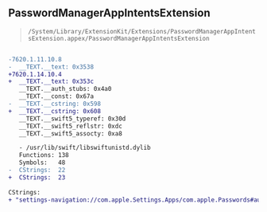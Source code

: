 ## PasswordManagerAppIntentsExtension

> `/System/Library/ExtensionKit/Extensions/PasswordManagerAppIntentsExtension.appex/PasswordManagerAppIntentsExtension`

```diff

-7620.1.11.10.8
-  __TEXT.__text: 0x3538
+7620.1.14.10.4
+  __TEXT.__text: 0x353c
   __TEXT.__auth_stubs: 0x4a0
   __TEXT.__const: 0x67a
-  __TEXT.__cstring: 0x598
+  __TEXT.__cstring: 0x608
   __TEXT.__swift5_typeref: 0x30d
   __TEXT.__swift5_reflstr: 0xdc
   __TEXT.__swift5_assocty: 0xa8

   - /usr/lib/swift/libswiftunistd.dylib
   Functions: 138
   Symbols:   48
-  CStrings:  22
+  CStrings:  23
 
CStrings:
+ "settings-navigation://com.apple.Settings.Apps/com.apple.Passwords#automaticPasskeyUpgradesToggle"

```
